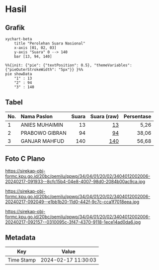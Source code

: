 # Hasil

## Grafik

```mermaid
xychart-beta
    title "Perolehan Suara Nasional"
    x-axis [01, 02, 03]
    y-axis "Suara" 0 --> 140
    bar [13, 94, 140]
```

```mermaid
%%{init: {"pie": {"textPosition": 0.5}, "themeVariables": {"pieOuterStrokeWidth": "5px"}} }%%
pie showData
    "1" : 13
    "2" : 94
    "3" : 140
```

## Tabel

| No. | Nama Paslon    | Suara | Suara (raw) | Persentase |
|:--- |:-------------- | -----:| -----------:| ----------:|
| 1   | ANIES MUHAIMIN | 13    | [13][p-1]   | 5,26       |
| 2   | PRABOWO GIBRAN | 94    | [94][p-2]   | 38,06      |
| 3   | GANJAR MAHFUD  | 140   | [140][p-3]  | 56,68      |


[p-1]: https://github.com/gigit-pemilu/pemilu-2024/blob/main/pilpres/hitung-suara/sub/34-di-yogyakarta/sub/04-sleman/sub/01-gamping/sub/2002-ambarketawang/sub/006-tps/sub/paslon-1.txt
[p-2]: https://github.com/gigit-pemilu/pemilu-2024/blob/main/pilpres/hitung-suara/sub/34-di-yogyakarta/sub/04-sleman/sub/01-gamping/sub/2002-ambarketawang/sub/006-tps/sub/paslon-2.txt
[p-3]: https://github.com/gigit-pemilu/pemilu-2024/blob/main/pilpres/hitung-suara/sub/34-di-yogyakarta/sub/04-sleman/sub/01-gamping/sub/2002-ambarketawang/sub/006-tps/sub/paslon-3.txt

## Foto C Plano

https://sirekap-obj-formc.kpu.go.id/20bc/pemilu/ppwp/34/04/01/20/02/3404012002006-20240217-091933--8cfc15b4-04e8-4007-98d0-2084b00ac9ca.jpg

https://sirekap-obj-formc.kpu.go.id/20bc/pemilu/ppwp/34/04/01/20/02/3404012002006-20240217-092049--e1bb1b20-11d0-442f-9c7c-cca1f7018eea.jpg

https://sirekap-obj-formc.kpu.go.id/20bc/pemilu/ppwp/34/04/01/20/02/3404012002006-20240217-092157--0310095c-3f47-4370-9118-1ece14ad0da6.jpg


## Metadata

| Key        | Value               |
| ---------- | ------------------- |
| Time Stamp | 2024-02-17 11:30:03 |



